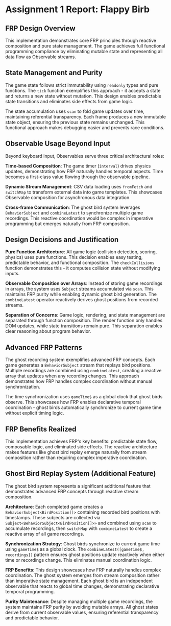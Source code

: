 # Assignment 1 Report: Flappy Birb

## FRP Design Overview

This implementation demonstrates core FRP principles through reactive composition and pure state management. The game achieves full functional programming compliance by eliminating mutable state and representing all data flow as Observable streams.

## State Management and Purity

The game state follows strict immutability using `readonly` types and pure functions. The `tick` function exemplifies this approach - it accepts a state and returns a new state without mutation. This design enables predictable state transitions and eliminates side effects from game logic.

The state accumulation uses `scan` to fold game updates over time, maintaining referential transparency. Each frame produces a new immutable state object, ensuring the previous state remains unchanged. This functional approach makes debugging easier and prevents race conditions.

## Observable Usage Beyond Input

Beyond keyboard input, Observables serve three critical architectural roles:

**Time-based Composition**: The game timer (`interval`) drives physics updates, demonstrating how FRP naturally handles temporal aspects. Time becomes a first-class value flowing through the observable pipeline.

**Dynamic Stream Management**: CSV data loading uses `fromFetch` and `switchMap` to transform external data into game templates. This showcases Observable composition for asynchronous data integration.

**Cross-frame Communication**: The ghost bird system leverages `BehaviorSubject` and `combineLatest` to synchronize multiple game recordings. This reactive coordination would be complex in imperative programming but emerges naturally from FRP composition.

## Design Decisions and Justification

**Pure Function Architecture**: All game logic (collision detection, scoring, physics) uses pure functions. This decision enables easy testing, predictable behavior, and functional composition. The `checkCollisions` function demonstrates this - it computes collision state without modifying inputs.

**Observable Composition over Arrays**: Instead of storing game recordings in arrays, the system uses `Subject` streams accumulated via `scan`. This maintains FRP purity while enabling dynamic ghost bird generation. The `combineLatest` operator reactively derives ghost positions from recorded streams.

**Separation of Concerns**: Game logic, rendering, and state management are separated through function composition. The render function only handles DOM updates, while state transitions remain pure. This separation enables clear reasoning about program behavior.

## Advanced FRP Patterns

The ghost recording system exemplifies advanced FRP concepts. Each game generates a `BehaviorSubject` stream that replays bird positions. Multiple recordings are combined using `combineLatest`, creating a reactive array that updates when any recording changes. This approach demonstrates how FRP handles complex coordination without manual synchronization.

The time synchronization uses `gameTime$` as a global clock that ghost birds observe. This showcases how FRP enables declarative temporal coordination - ghost birds automatically synchronize to current game time without explicit timing logic.

## FRP Benefits Realized

This implementation achieves FRP's key benefits: predictable state flow, composable logic, and eliminated side effects. The reactive architecture makes features like ghost bird replay emerge naturally from stream composition rather than requiring complex imperative coordination.

## Ghost Bird Replay System (Additional Feature)

The ghost bird system represents a significant additional feature that demonstrates advanced FRP concepts through reactive stream composition.

**Architecture**: Each completed game creates a `BehaviorSubject<BirdPosition[]>` containing recorded bird positions with timestamps. These subjects are collected via `Subject<BehaviorSubject<BirdPosition[]>>` and combined using `scan` to accumulate recordings, then `switchMap` with `combineLatest` to create a reactive array of all game recordings.

**Synchronization Strategy**: Ghost birds synchronize to current game time using `gameTime$` as a global clock. The `combineLatest([gameTime$, recordings])` pattern ensures ghost positions update reactively when either time or recordings change. This eliminates manual coordination logic.

**FRP Benefits**: This design showcases how FRP naturally handles complex coordination. The ghost system emerges from stream composition rather than imperative state management. Each ghost bird is an independent observable that reacts to global time changes, demonstrating declarative temporal programming.

**Purity Maintenance**: Despite managing multiple game recordings, the system maintains FRP purity by avoiding mutable arrays. All ghost states derive from current observable values, ensuring referential transparency and predictable behavior.
